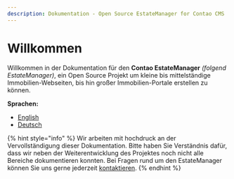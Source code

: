 ```yaml
---
description: Dokumentation - Open Source EstateManager for Contao CMS
---
```


# Willkommen

Willkommen in der Dokumentation für den **Contao EstateManager** _\(folgend EstateManager\)_, ein Open Source Projekt um kleine bis mittelständige Immobilien-Webseiten, bis hin großer Immobilien-Portale erstellen zu können.

**Sprachen:**

* [English](https://docs.contao-estatemanager.com/)
* [Deutsch](installation-konfiguration/installation.md)

{% hint style="info" %}
Wir arbeiten mit hochdruck an der Vervollständigung dieser Dokumentation. Bitte haben Sie Verständnis dafür, dass wir neben der Weiterentwicklung des Projektes noch nicht alle Bereiche dokumentieren konnten. Bei Fragen rund um den EstateManager können Sie uns gerne jederzeit [kontaktieren](https://www.oveleon.de/kontakt.html#article-11).
{% endhint %}

